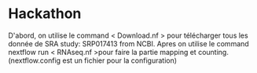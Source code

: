 # Hackathon
D'abord, on utilise le command < Download.nf > pour télécharger tous les donnée de SRA study: SRP017413 from NCBI.
Apres on utilise le command nextflow run < RNAseq.nf >pour faire la partie mapping et counting.
(nextflow.config est un fichier pour la configuration)
